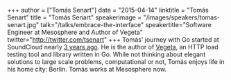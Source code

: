 +++
author = ["Tomás Senart"]
date = "2015-04-14"
linktitle = "Tomás Senart"
title = "Tomás Senart"
speakerimage = "/images/speakers/tomas-senart.jpg"
talk="/talks/embrace-the-interface"
speakertitle="Software Engineer at Mesosphere and Author of Vegeta"
twitter="http://twitter.com/tsenart"
+++
Tomás' journey with Go started at SoundCloud nearly [3 years ago](https://github.com/soundcloud/roshi). He is the author of [Vegeta](https://github.com/tsenart/vegeta), an HTTP load testing tool and library written in Go. While not thinking about elegant solutions to large scale problems, computational or not, Tomás enjoys life in his home city: Berlin.  Tomás works at Mesosphere now.

